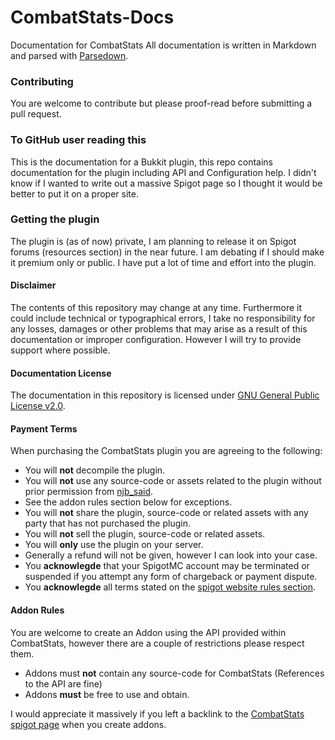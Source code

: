 # CombatStats-Docs
Documentation for CombatStats
All documentation is written in Markdown and parsed with [Parsedown](http://parsedown.org).

### Contributing
You are welcome to contribute but please proof-read before submitting a pull request.

### To GitHub user reading this
This is the documentation for a Bukkit plugin, this repo contains documentation for the plugin including API and Configuration help. I didn't know if I wanted to write out a massive Spigot page so I thought it would be better to put it on a proper site.

### Getting the plugin
The plugin is (as of now) private, I am planning to release it on Spigot forums (resources section) in the near future. I am debating if I should make it premium only or public.
I have put a lot of time and effort into the plugin.

#### Disclaimer
The contents of this repository may change at any time. Furthermore it could include technical or typographical errors, I take no responsibility for any losses, damages or other problems that may arise as a result of this documentation or improper configuration. However I will try to provide support where possible.

#### Documentation License
The documentation in this repository is licensed under [GNU General Public License v2.0](https://github.com/njb-said/CombatStats-Docs/blob/master/LICENSE).

#### Payment Terms
When purchasing the CombatStats plugin you are agreeing to the following:
- You will **not** decompile the plugin.
- You will **not** use any source-code or assets related to the plugin without prior permission from [njb_said](http://www.spigotmc.org/members/njb_said.563/).
 - See the addon rules section below for exceptions.
- You will **not** share the plugin, source-code or related assets with any party that has not purchased the plugin.
- You will **not** sell the plugin, source-code or related assets.
- You will **only** use the plugin on your server.
- Generally a refund will not be given, however I can look into your case.
- You **acknowlegde** that your SpigotMC account may be terminated or suspended if you attempt any form of chargeback or payment dispute.
- You **acknowlegde** all terms stated on the [spigot website rules section](http://www.spigotmc.org/wiki/spigot-rules/).

#### Addon Rules
You are welcome to create an Addon using the API provided within CombatStats, however there are a couple of restrictions please respect them.
- Addons must **not** contain any source-code for CombatStats (References to the API are fine)
- Addons **must** be free to use and obtain.

I would appreciate it massively if you left a backlink to the [CombatStats spigot page](http://www.spigotmc.org/resources/combatstats.6170/) when you create addons.